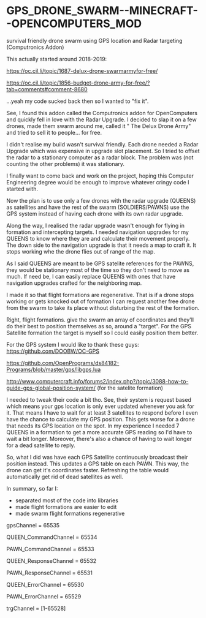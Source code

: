 # GPS_DRONE_SWARM--MINECRAFT--OPENCOMPUTERS_MOD
survival friendly drone swarm using GPS location and Radar targeting (Computronics Addon)


This actually started around 2018-2019:

https://oc.cil.li/topic/1687-delux-drone-swarmarmyfor-free/

https://oc.cil.li/topic/1856-budget-drone-army-for-free/?tab=comments#comment-8680

...yeah my code sucked back then so I wanted to "fix it".

See, I found this addon called the Computronics addon for OpenComputers and quickly fell in love with the Radar Upgrade. I decided to slap it on a few drones, made them swarm around me, called it " The Delux Drone Army" and tried to sell it to people... for free.

I didn't realise my build wasn't survival friendly. Each drone needed a Radar Upgrade which was expensive in upgrade slot placement. So I tried to offset the radar to a stationary computer as a radar block. The problem was (not counting the other problems) it was stationary.

I finally want to come back and work on the project, hoping this Computer Engineering degree would be enough to improve whatever cringy code I started with.

Now the plan is to use only a few drones with the radar upgrade (QUEENS) as satellites and have the rest of the swarm (SOLDIERS/PAWNS) use the GPS system instead of having each drone with its own radar upgrade.

Along the way, I realised the radar upgrade wasn't enough for flying in formation and intercepting targets. I needed navigation upgrades for my QUEENS to know where they are and calculate their movement properly. The down side to the navigation upgrade is that it needs a map to craft it. It stops working whe the drone flies out of range of the map.

As I said QUEENS are meant to be GPS satelite references for the PAWNS, they would be stationary most of the time so they don't need to move as much. If need be, I can easily replace QUEENS with ones that have navigation upgrades crafted for the neighboring map.

I made it so that flight formations are regenerative. That is if a drone stops working or gets knocked out of formation I can request another free drone from the swarm to take its place without disturbing the rest of the formation.

Right, flight formations. give the swarm an array of coordinates and they'll do their best to position themselves as so, around a "target". For the GPS Satellite formation the target is myself so I could easily position them better.

For the GPS system I would like to thank these guys:
https://github.com/DOOBW/OC-GPS

https://github.com/OpenPrograms/ds84182-Programs/blob/master/gps/libgps.lua

http://www.computercraft.info/forums2/index.php?/topic/3088-how-to-guide-gps-global-position-system/ (for the satelite formation)

I needed to tweak their code a bit tho. See, their system is request based which means your gps location is only ever updated whenever you ask for it. That means I have to wait for at least 3 satellites to respond before I even have the chance to calculate my GPS position. This gets worse for a drone that needs its GPS location on the spot. In my experience I needed 7 QUEENS in a formation to get a more accurate GPS reading so I'd have to wait a bit longer. Moreover, there's also a chance of having to wait longer for a dead satellite to reply.

So, what I did was have each GPS Satellite continuously broadcast their position instead. This updates a GPS table on each PAWN. This way, the drone can get it's coordinates faster. Refreshing the table would automatically get rid of dead satellites as well. 


In summary, so far I:
+ separated most of the code into libraries
+ made flight formations are easier to edit
+ made swarm flight formations regenerative



gpsChannel = 65535

QUEEN_CommandChannel = 65534

PAWN_CommandChannel = 65533

QUEEN_ResponseChannel = 65532

PAWN_ResponseChannel = 65531

QUEEN_ErrorChannel = 65530

PAWN_ErrorChannel = 65529

trgChannel = [1-65528]

